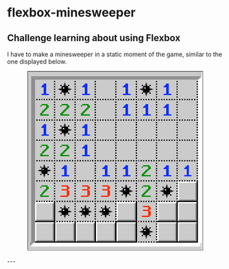 # flexbox-minesweeper

## Challenge learning about using Flexbox 

I have to make a minesweeper in a static moment of the game, similar to the one displayed below.

<p align="center">
<img src="ressources/minefield.png" alt="Minefield example!">
</p>
---
